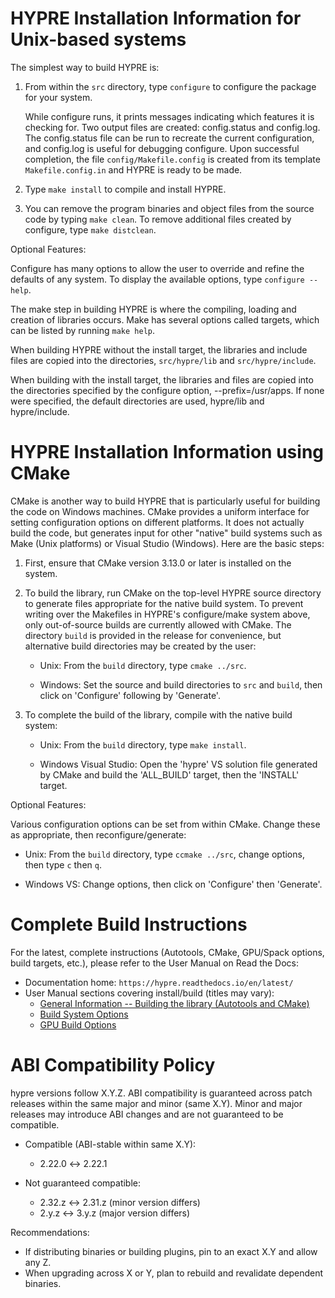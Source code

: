 <!--
Copyright (c) 1998 Lawrence Livermore National Security, LLC and other
HYPRE Project Developers. See the top-level COPYRIGHT file for details.

SPDX-License-Identifier: (Apache-2.0 OR MIT)
-->

HYPRE Installation Information for Unix-based systems
=====================================================

The simplest way to build HYPRE is:

1. From within the `src` directory, type `configure` to configure the package
   for your system.

   While configure runs, it prints messages indicating which features it is
   checking for.  Two output files are created: config.status and config.log.
   The config.status file can be run to recreate the current configuration, and
   config.log is useful for debugging configure.  Upon successful completion,
   the file `config/Makefile.config` is created from its template
   `Makefile.config.in` and HYPRE is ready to be made.

2. Type `make install` to compile and install HYPRE.

3. You can remove the program binaries and object files from the source code by
   typing `make clean`.  To remove additional files created by configure, type
   `make distclean`.

Optional Features:

Configure has many options to allow the user to override and refine the defaults
of any system.  To display the available options, type `configure --help`.

The make step in building HYPRE is where the compiling, loading and creation of
libraries occurs.  Make has several options called targets, which can be listed
by running `make help`.

When building HYPRE without the install target, the libraries and include files
are copied into the directories, `src/hypre/lib` and `src/hypre/include`.

When building with the install target, the libraries and files are copied into
the directories specified by the configure option, --prefix=/usr/apps.  If none
were specified, the default directories are used, hypre/lib and hypre/include.


HYPRE Installation Information using CMake
==========================================

CMake is another way to build HYPRE that is particularly useful for building the
code on Windows machines.  CMake provides a uniform interface for setting
configuration options on different platforms.  It does not actually build the
code, but generates input for other "native" build systems such as Make (Unix
platforms) or Visual Studio (Windows).  Here are the basic steps:

1. First, ensure that CMake version 3.13.0 or later is installed on the system.

2. To build the library, run CMake on the top-level HYPRE source directory to
   generate files appropriate for the native build system.  To prevent writing
   over the Makefiles in HYPRE's configure/make system above, only out-of-source
   builds are currently allowed with CMake. The directory `build` is provided in
   the release for convenience, but alternative build directories may be created
   by the user:

   - Unix: From the `build` directory, type `cmake ../src`.

   - Windows: Set the source and build directories to `src` and `build`, then
     click on 'Configure' following by 'Generate'.

3. To complete the build of the library, compile with the native build system:

   - Unix: From the `build` directory, type `make install`.

   - Windows Visual Studio: Open the 'hypre' VS solution file generated by CMake
     and build the 'ALL_BUILD' target, then the 'INSTALL' target.

Optional Features:

Various configuration options can be set from within CMake.  Change these as
appropriate, then reconfigure/generate:

- Unix: From the `build` directory, type `ccmake ../src`, change options, then
  type `c` then `q`.

- Windows VS: Change options, then click on 'Configure' then 'Generate'.

Complete Build Instructions
===========================

For the latest, complete instructions (Autotools, CMake, GPU/Spack options, build
targets, etc.), please refer to the User Manual on Read the Docs:

- Documentation home: `https://hypre.readthedocs.io/en/latest/`
- User Manual sections covering install/build (titles may vary):
  - [General Information -- Building the library (Autotools and CMake)](https://hypre.readthedocs.io/en/latest/ch-misc.html#building-the-library)
  - [Build System Options](https://hypre.readthedocs.io/en/latest/ch-misc.html#build-system-options)
  - [GPU Build Options](https://hypre.readthedocs.io/en/latest/ch-misc.html#gpu-build-options)

ABI Compatibility Policy
========================

hypre versions follow X.Y.Z. ABI compatibility is guaranteed across patch
releases within the same major and minor (same X.Y). Minor and major releases
may introduce ABI changes and are not guaranteed to be compatible.

- Compatible (ABI-stable within same X.Y):
  - 2.22.0 ↔ 2.22.1

- Not guaranteed compatible:
  - 2.32.z ↔ 2.31.z (minor version differs)
  - 2.y.z  ↔ 3.y.z (major version differs)

Recommendations:

- If distributing binaries or building plugins, pin to an exact X.Y and allow
  any Z.
- When upgrading across X or Y, plan to rebuild and revalidate dependent binaries.

